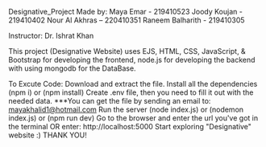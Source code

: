 Designative_Project
Made by: Maya Emar - 219410523 Joody Koujan - 219410402 Nour Al Akhras – 220410351 Raneem Balharith - 219410305

Instructor: Dr. Ishrat Khan

This project (Designative Website) uses EJS, HTML, CSS, JavaScript, & Bootstrap for developing the frontend, node.js for developing the backend with using mongodb for the DataBase.

To Excute Code:
Download and extract the file.
Install all the dependencies (npm i) or (npm install)
Create .env file, then you need to fill it out with the needed data. ***You can get the file by sending an email to: mayakhalid1@hotmail.com
Run the server (node index.js) or (nodemon index.js) or (npm run dev)
Go to the browser and enter the url you've got in the terminal OR enter: http://localhost:5000
Start exploring "Designative" website :)
THANK YOU!
